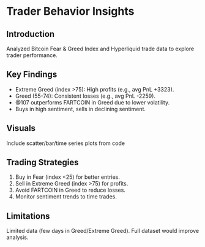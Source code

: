 # Trader Behavior Insights
## Introduction
Analyzed Bitcoin Fear & Greed Index and Hyperliquid trade data to explore trader performance.

## Key Findings
- Extreme Greed (index >75): High profits (e.g., avg PnL +3323).
- Greed (55-74): Consistent losses (e.g., avg PnL -2259).
- @107 outperforms FARTCOIN in Greed due to lower volatility.
- Buys in high sentiment, sells in declining sentiment.

## Visuals
Include scatter/bar/time series plots from code

## Trading Strategies
1. Buy in Fear (index <25) for better entries.
2. Sell in Extreme Greed (index >75) for profits.
3. Avoid FARTCOIN in Greed to reduce losses.
4. Monitor sentiment trends to time trades.

## Limitations
Limited data (few days in Greed/Extreme Greed). Full dataset would improve analysis.
